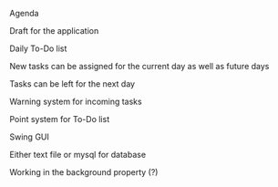 
Agenda

Draft for the application

Daily To-Do list

New tasks can be assigned for the current day as well as future days

Tasks can be left for the next day

Warning system for incoming tasks

Point system for To-Do list

Swing GUI

Either text file or mysql for database

Working in the background property (?)



